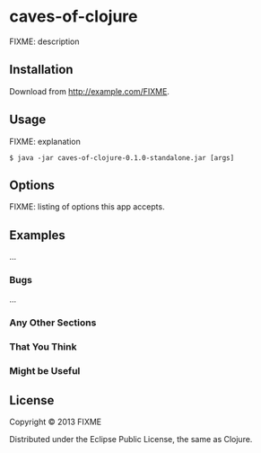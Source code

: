 # caves-of-clojure

FIXME: description

## Installation

Download from http://example.com/FIXME.

## Usage

FIXME: explanation

    $ java -jar caves-of-clojure-0.1.0-standalone.jar [args]

## Options

FIXME: listing of options this app accepts.

## Examples

...

### Bugs

...

### Any Other Sections
### That You Think
### Might be Useful

## License

Copyright © 2013 FIXME

Distributed under the Eclipse Public License, the same as Clojure.
